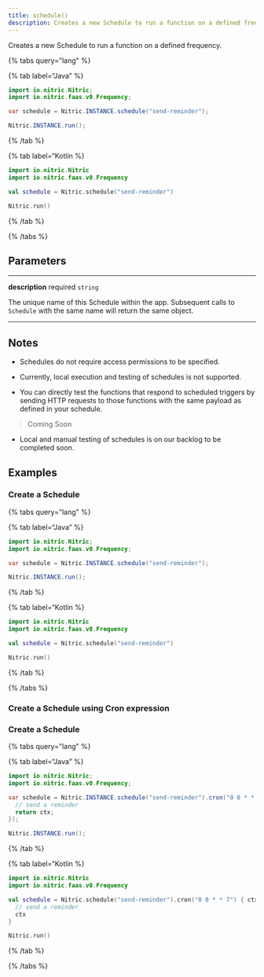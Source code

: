```yaml
---
title: schedule()
description: Creates a new Schedule to run a function on a defined frequency.
---
```


Creates a new Schedule to run a function on a defined frequency.

{% tabs query="lang" %}

{% tab label=“Java” %}

```java
import io.nitric.Nitric;
import io.nitric.faas.v0.Frequency;

var schedule = Nitric.INSTANCE.schedule("send-reminder");

Nitric.INSTANCE.run();
```

{% /tab %}

{% tab label=“Kotlin %}

```kotlin
import io.nitric.Nitric
import io.nitric.faas.v0.Frequency

val schedule = Nitric.schedule("send-reminder")

Nitric.run()
```

{% /tab %}

{% /tabs %}

## Parameters

---

**description** required `string`

The unique name of this Schedule within the app. Subsequent calls to `Schedule` with the same name will return the same object.

---

## Notes

- Schedules do not require access permissions to be specified.

- Currently, local execution and testing of schedules is not supported.

- You can directly test the functions that respond to scheduled triggers by sending HTTP requests to those functions with the same payload as defined in your schedule.

> Coming Soon

- Local and manual testing of schedules is on our backlog to be completed soon.

## Examples

### Create a Schedule

{% tabs query="lang" %}

{% tab label=“Java” %}

```java
import io.nitric.Nitric;
import io.nitric.faas.v0.Frequency;

var schedule = Nitric.INSTANCE.schedule("send-reminder");

Nitric.INSTANCE.run();
```

{% /tab %}

{% tab label=“Kotlin %}

```kotlin
import io.nitric.Nitric
import io.nitric.faas.v0.Frequency

val schedule = Nitric.schedule("send-reminder")

Nitric.run()
```

{% /tab %}

{% /tabs %}

### Create a Schedule using Cron expression

### Create a Schedule

{% tabs query="lang" %}

{% tab label=“Java” %}

```java
import io.nitric.Nitric;
import io.nitric.faas.v0.Frequency;

var schedule = Nitric.INSTANCE.schedule("send-reminder").cron("0 0 * * 7", (ctx) -> {
  // send a reminder
  return ctx;
});

Nitric.INSTANCE.run();
```

{% /tab %}

{% tab label=“Kotlin %}

```kotlin
import io.nitric.Nitric
import io.nitric.faas.v0.Frequency

val schedule = Nitric.schedule("send-reminder").cron("0 0 * * 7") { ctx ->
  // send a reminder
  ctx
}

Nitric.run()
```

{% /tab %}

{% /tabs %}
